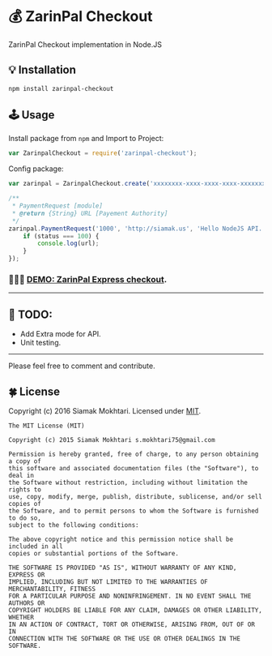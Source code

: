 # 💰 ZarinPal Checkout
ZarinPal Checkout implementation in Node.JS

## 💡 Installation

```bash
npm install zarinpal-checkout
```

## 🕹 Usage

Install package from `npm` and Import to Project:
```javascript
var ZarinpalCheckout = require('zarinpal-checkout');
```
Config package:
```javascript
var zarinpal = ZarinpalCheckout.create('xxxxxxxx-xxxx-xxxx-xxxx-xxxxxxxxxxxx', false);

/**
 * PaymentRequest [module]
 * @return {String} URL [Payement Authority]
 */
zarinpal.PaymentRequest('1000', 'http://siamak.us', 'Hello NodeJS API.', 'hi@siamak.work', '09120000000', function (status, url) {
	if (status === 100) {
		console.log(url);
	}
});
```

### 🍦🍦🍦 [DEMO: ZarinPal Express checkout](https://github.com/siamakmokhtari/zarinpal-express-checkout).
---
## 🔆 TODO:
* Add Extra mode for API.
* Unit testing.

---
Please feel free to comment and contribute.

## 🍀 License
Copyright (c) 2016 Siamak Mokhtari. Licensed under [MIT](http://siamak.mit-license.org).

```
The MIT License (MIT)

Copyright (c) 2015 Siamak Mokhtari s.mokhtari75@gmail.com

Permission is hereby granted, free of charge, to any person obtaining a copy of
this software and associated documentation files (the "Software"), to deal in
the Software without restriction, including without limitation the rights to
use, copy, modify, merge, publish, distribute, sublicense, and/or sell copies of
the Software, and to permit persons to whom the Software is furnished to do so,
subject to the following conditions:

The above copyright notice and this permission notice shall be included in all
copies or substantial portions of the Software.

THE SOFTWARE IS PROVIDED "AS IS", WITHOUT WARRANTY OF ANY KIND, EXPRESS OR
IMPLIED, INCLUDING BUT NOT LIMITED TO THE WARRANTIES OF MERCHANTABILITY, FITNESS
FOR A PARTICULAR PURPOSE AND NONINFRINGEMENT. IN NO EVENT SHALL THE AUTHORS OR
COPYRIGHT HOLDERS BE LIABLE FOR ANY CLAIM, DAMAGES OR OTHER LIABILITY, WHETHER
IN AN ACTION OF CONTRACT, TORT OR OTHERWISE, ARISING FROM, OUT OF OR IN
CONNECTION WITH THE SOFTWARE OR THE USE OR OTHER DEALINGS IN THE SOFTWARE.
```
